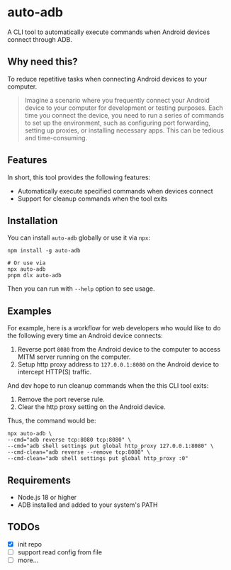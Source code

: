 # auto-adb

A CLI tool to automatically execute commands when Android devices connect through ADB.

## Why need this?

To reduce repetitive tasks when connecting Android devices to your computer.

> Imagine a scenario where you frequently connect your Android device to your computer for development or testing purposes. Each time you connect the device, you need to run a series of commands to set up the environment, such as configuring port forwarding, setting up proxies, or installing necessary apps. This can be tedious and time-consuming.

## Features

In short, this tool provides the following features:

- Automatically execute specified commands when devices connect
- Support for cleanup commands when the tool exits

## Installation

You can install `auto-adb` globally or use it via `npx`:

```shell
npm install -g auto-adb

# Or use via
npx auto-adb
pnpm dlx auto-adb
```

Then you can run with `--help` option to see usage.

## Examples

For example, here is a workflow for web developers who would like to do the following every time an Android device connects:
 
1. Reverse port `8080` from the Android device to the computer to access MITM server running on the computer.
2. Setup http proxy address to `127.0.0.1:8080` on the Android device to intercept HTTP(S) traffic.

And dev hope to run cleanup commands when the this CLI tool exits:

1. Remove the port reverse rule.
2. Clear the http proxy setting on the Android device.

Thus, the command would be:

```shell
npx auto-adb \
--cmd="adb reverse tcp:8080 tcp:8080" \
--cmd="adb shell settings put global http_proxy 127.0.0.1:8080" \
--cmd-clean="adb reverse --remove tcp:8080" \
--cmd-clean="adb shell settings put global http_proxy :0"
```

## Requirements

- Node.js 18 or higher
- ADB installed and added to your system's PATH

## TODOs

- [x] init repo
- [ ] support read config from file
- [ ] more...
